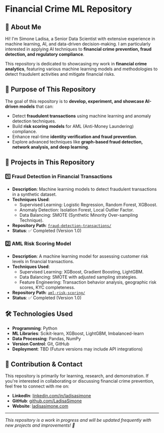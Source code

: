 # Financial Crime ML Repository

## 📌 About Me
Hi! I'm Simone Ladisa, a Senior Data Scientist with extensive experience in machine learning, AI, and data-driven decision-making. I am particularly interested in applying AI techniques to **financial crime prevention, fraud detection, and regulatory compliance**.

This repository is dedicated to showcasing my work in **financial crime analytics**, featuring various machine learning models and methodologies to detect fraudulent activities and mitigate financial risks.

## 🎯 Purpose of This Repository
The goal of this repository is to **develop, experiment, and showcase AI-driven models** that can:
- Detect **fraudulent transactions** using machine learning and anomaly detection techniques.
- Build **risk scoring models** for AML (Anti-Money Laundering) compliance.
- Enhance real-time **identity verification and fraud prevention**.
- Explore advanced techniques like **graph-based fraud detection, network analysis, and deep learning**.

## 🚀 Projects in This Repository

### 1️⃣ Fraud Detection in Financial Transactions
- **Description**: Machine learning models to detect fraudulent transactions in a synthetic dataset.
- **Techniques Used**: 
  - Supervised Learning: Logistic Regression, Random Forest, XGBoost.
  - Anomaly Detection: Isolation Forest, Local Outlier Factor.
  - Data Balancing: SMOTE (Synthetic Minority Over-sampling Technique).
- **Repository Path**: [`fraud-detection-transactions/`](./fraud-detection-transactions/)
- **Status**: ✅ Completed (Version 1.0)

### 2️⃣ AML Risk Scoring Model
- **Description**: A machine learning model for assessing customer risk levels in financial transactions.
- **Techniques Used**: 
  - Supervised Learning: XGBoost, Gradient Boosting, LightGBM.
  - Data Balancing: SMOTE with adjusted sampling strategies.
  - Feature Engineering: Transaction behavior analysis, geographic risk scores, KYC completeness.
- **Repository Path**: [`aml-risk-scoring/`](./aml-risk-scoring/)
- **Status**: ✅ Completed (Version 1.0)

## 🛠️ Technologies Used
- **Programming**: Python
- **ML Libraries**: Scikit-learn, XGBoost, LightGBM, Imbalanced-learn
- **Data Processing**: Pandas, NumPy
- **Version Control**: Git, GitHub
- **Deployment**: TBD (Future versions may include API integrations)

## 🤝 Contribution & Contact
This repository is primarily for learning, research, and demonstration. If you're interested in collaborating or discussing financial crime prevention, feel free to connect with me on:
- **LinkedIn**: [linkedin.com/in/ladisasimone](https://www.linkedin.com/in/ladisasimone/)
- **GitHub**: [github.com/LadisaSimone](https://github.com/LadisaSimone/)
- **Website**: [ladisasimone.com](https://ladisasimone.com)

---
_This repository is a work in progress and will be updated frequently with new projects and improvements! 🚀_

